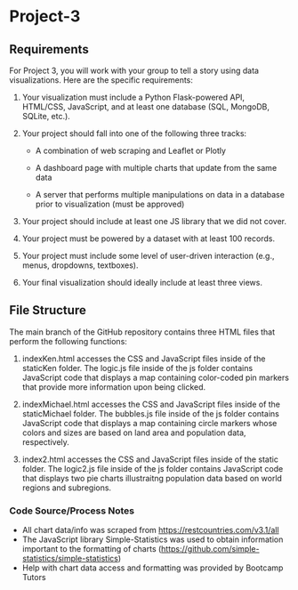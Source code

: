 # Project-3

## Requirements

For Project 3, you will work with your group to tell a story using data visualizations. Here are the specific requirements:

1. Your visualization must include a Python Flask-powered API, HTML/CSS, JavaScript, and at least one database (SQL, MongoDB, SQLite, etc.).

2. Your project should fall into one of the following three tracks:

    - A combination of web scraping and Leaflet or Plotly

    - A dashboard page with multiple charts that update from the same data

    - A server that performs multiple manipulations on data in a database prior to visualization (must be approved)

3. Your project should include at least one JS library that we did not cover.

4. Your project must be powered by a dataset with at least 100 records.

5. Your project must include some level of user-driven interaction (e.g., menus, dropdowns, textboxes).

6. Your final visualization should ideally include at least three views.

## File Structure

The main branch of the GitHub repository contains three HTML files that perform the following functions:

1. indexKen.html accesses the CSS and JavaScript files inside of the staticKen folder. The logic.js file inside of the js folder contains JavaScript code that displays a map containing color-coded pin markers that provide more information upon being clicked.

2. indexMichael.html accesses the CSS and JavaScript files inside of the staticMichael folder. The bubbles.js file inside of the js folder contains JavaScript code that displays a map containing circle markers whose colors and sizes are based on land area and population data, respectively.

3. index2.html accesses the CSS and JavaScript files inside of the static folder. The logic2.js file inside of the js folder contains JavaScript code that displays two pie charts illustraitng population data based on world regions and subregions.

### Code Source/Process Notes

- All chart data/info was scraped from https://restcountries.com/v3.1/all
- The JavaScript library Simple-Statistics was used to obtain information important to the formatting of charts (https://github.com/simple-statistics/simple-statistics)
- Help with chart data access and formatting was provided by Bootcamp Tutors